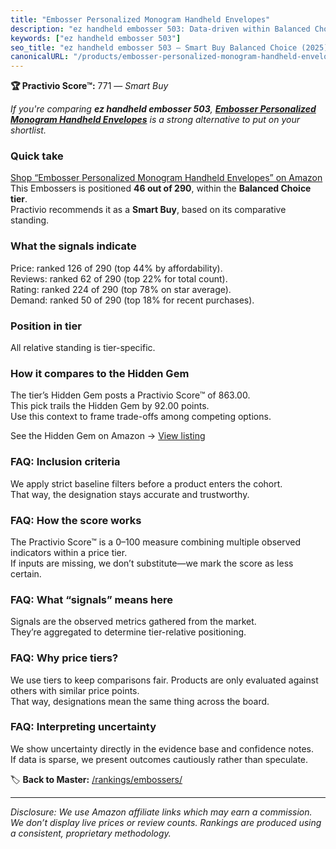 ```yaml
---
title: "Embosser Personalized Monogram Handheld Envelopes"
description: "ez handheld embosser 503: Data-driven within Balanced Choice ranking using the Practivio Score™. Positioned by quality, value, demand, findability, momentum."
keywords: ["ez handheld embosser 503"]
seo_title: "ez handheld embosser 503 — Smart Buy Balanced Choice (2025)"
canonicalURL: "/products/embosser-personalized-monogram-handheld-envelopes-B0F6CNWVJQ/"
---
```


**🏆 Practivio Score™:** 771 — _Smart Buy_


*If you're comparing **ez handheld embosser 503**, **[Embosser Personalized Monogram Handheld Envelopes](https://www.amazon.com/dp/B0F6CNWVJQ?tag=practivio-20)** is a strong alternative to put on your shortlist.*
### Quick take
[Shop “Embosser Personalized Monogram Handheld Envelopes” on Amazon](https://www.amazon.com/dp/B0F6CNWVJQ?tag=practivio-20)
This Embossers is positioned **46 out of 290**, within the **Balanced Choice tier**.  
Practivio recommends it as a **Smart Buy**, based on its comparative standing.

### What the signals indicate
Price: ranked 126 of 290 (top 44% by affordability).  
Reviews: ranked 62 of 290 (top 22% for total count).  
Rating: ranked 224 of 290 (top 78% on star average).  
Demand: ranked 50 of 290 (top 18% for recent purchases).

### Position in tier
All relative standing is tier-specific.

### How it compares to the Hidden Gem
The tier’s Hidden Gem posts a Practivio Score™ of 863.00.  
This pick trails the Hidden Gem by 92.00 points.  
Use this context to frame trade-offs among competing options.  

See the Hidden Gem on Amazon → [View listing](https://www.amazon.com/dp/B09TQ5X3HR?tag=practivio-20)

### FAQ: Inclusion criteria
We apply strict baseline filters before a product enters the cohort.  
That way, the designation stays accurate and trustworthy.

### FAQ: How the score works
The Practivio Score™ is a 0–100 measure combining multiple observed indicators within a price tier.  
If inputs are missing, we don’t substitute—we mark the score as less certain.

### FAQ: What “signals” means here
Signals are the observed metrics gathered from the market.  
They’re aggregated to determine tier-relative positioning.

### FAQ: Why price tiers?
We use tiers to keep comparisons fair. Products are only evaluated against others with similar price points.  
That way, designations mean the same thing across the board.

### FAQ: Interpreting uncertainty
We show uncertainty directly in the evidence base and confidence notes.  
If data is sparse, we present outcomes cautiously rather than speculate.


🏷️ **Back to Master:** [/rankings/embossers/](/rankings/embossers/)

---
_Disclosure: We use Amazon affiliate links which may earn a commission. We don’t display live prices or review counts. Rankings are produced using a consistent, proprietary methodology._

